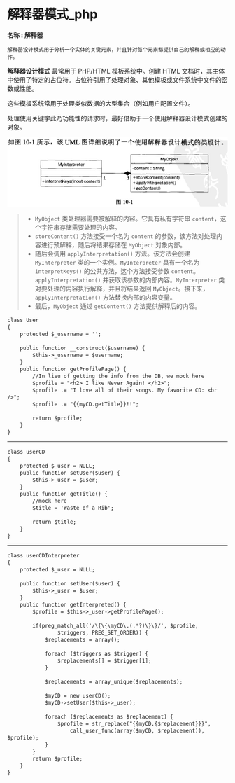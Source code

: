 # 解释器模式_php

<!-- create time: 2016-10-09 20:48:18  -->

<!-- This file is created from $MARBOO_HOME/.media/starts/default.md
本文件由 $MARBOO_HOME/.media/starts/default.md 复制而来 -->


**名称 : 解释器**

    解释器设计模式用于分析一个实体的关键元素，并且针对每个元素都提供自己的解释或相应的动作。
    
**解释器设计模式** 最常用于 PHP/HTML 模板系统中。创建 HTML 文档时，其主体中使用了特定的占位符。占位符引用了处理对象、其他模板或文件系统中文件的函数或性能。

这些模板系统常用于处理类似数据的大型集合（例如用户配置文件）。

处理使用关键字此乃功能性的请求时，最好借助于一个使用解释器设计模式创建的对象。

![image](./images/explain.png)

> - `MyObject` 类处理器需要被解释的内容。它具有私有字符串 `content`，这个字符串存储需要处理的内容。
> - `storeContent()` 方法接受一个名为 `content` 的参数，该方法对处理内容进行预解释，随后将结果存储在 `MyObject` 对象内部。
> - 随后会调用 `applyInterpretation()` 方法。该方法会创建 `MyInterpreter` 类的一个实例。`MyInterpreter` 具有一个名为 `interpretKeys()` 的公共方法，这个方法接受参数 `content`。`applyInterpretation()` 并获取该参数的内部内容。`MyInterpreter` 类对要处理的内容执行解释，并且将结果返回 `MyObject`。接下来，`applyInterpretation()` 方法替换内部的内容变量。
> - 最后，`MyObject` 通过 `getContent()` 方法提供解释后的内容。
    
    class User
    {
        protected $_username = '';
    
        public function __construct($username) {
            $this->_username = $username;
        }
        public function getProfilePage() {
            //In lieu of getting the info from the DB, we mock here
            $profile = "<h2> I like Never Again! </h2>";
            $profile .= "I love all of their songs. My favorite CD: <br />";
            $profile .= "{{myCD.getTitle}}!!";
    
            return $profile;
        }
    }
---
    class userCD
    {
        protected $_user = NULL;
        public function setUser($user) {
            $this->_user = $user;
        }
        public function getTitle() {
            //mock here
            $title = 'Waste of a Rib';
    
            return $title;
        }
    }
---
    class userCDInterpreter
    {
        protected $_user = NULL;
    
        public function setUser($user) {
            $this->_user = $user;
        }
        public function getInterpreted() {
            $profile = $this->_user->getProfilePage();
    
            if(preg_match_all('/\{\{\myCD\.(.*?)\}\}/', $profile,
                    $triggers, PREG_SET_ORDER)) {
                $replacements = array();
    
                foreach ($triggers as $trigger) {
                    $replacements[] = $trigger[1];
                }
    
                $replacements = array_unique($replacements);
    
                $myCD = new userCD();
                $myCD->setUser($this->_user);
    
                foreach ($replacements as $replacement) {
                    $profile = str_replace("{{myCD.{$replacement}}}",
                        call_user_func(array($myCD, $replacement)), $profile);
                }
            }
            return $profile;
        }
    }

